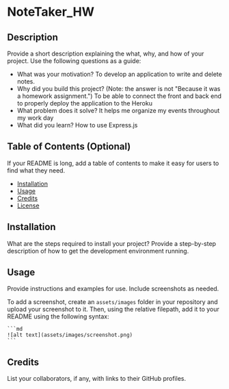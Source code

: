 # NoteTaker_HW
## Description
Provide a short description explaining the what, why, and how of your project. Use the following questions as a guide:
- What was your motivation? To develop an application to write and delete notes.
- Why did you build this project? (Note: the answer is not "Because it was a homework assignment.") To be able to connect the front and back end to properly deploy the application to the Heroku
- What problem does it solve? It helps me organize my events throughout my work day
- What did you learn? How to use Express.js
 
## Table of Contents (Optional)
If your README is long, add a table of contents to make it easy for users to find what they need.
- [Installation](#installation)
- [Usage](#usage)
- [Credits](#credits)
- [License](#license)
 
## Installation
What are the steps required to install your project? Provide a step-by-step description of how to get the development environment running.
 
## Usage
Provide instructions and examples for use. Include screenshots as needed.
 
To add a screenshot, create an `assets/images` folder in your repository and upload your screenshot to it. Then, using the relative filepath, add it to your README using the following syntax:
 
    ```md
    ![alt text](assets/images/screenshot.png)
    ```
 
## Credits
List your collaborators, if any, with links to their GitHub profiles.
